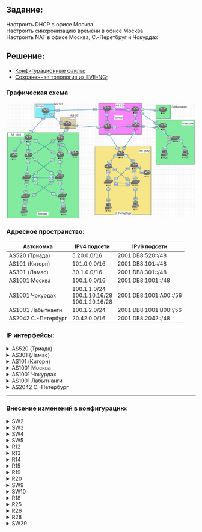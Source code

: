 ## Задание:

Настроить DHCP в офисе Москва
<br>
Настроить синхронизацию времени в офисе Москва
<br>
Настроить NAT в офисе Москва, C.-Перетбруг и Чокурдах

##  Решение:

- [Конфигурационные файлы;](configs/)
- [Сохраненная топология из EVE-NG;](eve-ng_lab_NAT.zip)

### Графическая схема

![](Topology.PNG)

### Адресное пространство:

| **Автономка**       | **IPv4 подсети**                                 | **IPv6 подсети**       |
|---------------------|--------------------------------------------------|------------------------|
| AS520 (Триада)      | 5.20.0.0/16                                      | 2001:DB8:520::/48      |
| AS101 (Киторн)      | 101.0.0.0/16                                     | 2001:DB8:101::/48      |
| AS301 (Ламас)       | 30.1.0.0/16                                      | 2001:DB8:301::/48      |
| AS1001 Москва       | 100.1.0.0/16                                     | 2001:DB8:1001::/48     |
| AS1001 Чокурдах     | 100.1.1.0/24<br>100.1.10.16/28<br>100.1.20.16/28 | 2001:DB8:1001:A00::/56 |
| AS1001 Лабытнанги   | 100.1.2.0/24                                     | 2001:DB8:1001:B00::/56 |
| AS2042 С.-Петербург | 20.42.0.0/16                                     | 2001:DB8:2042::/48     |

### IP интерфейсы:

<details>
  <summary>AS520 (Триада)</summary>

| **Device** |            **Interface**            |                                **IPv4 Address**                                |                                                                                **IPv6 Address**                                                                        |
|:----------:|:-----------------------------------:|:------------------------------------------------------------------------------:|:----------------------------------------------------------------------------------------------------------------------------------------------------------------------:|
|   **R23**  |     Lo1<br>e0/0<br>e0/1<br>e0/2     |         5.20.0.23/32<br>5.20.23.0/31<br>172.16.1.0/31<br>172.16.1.2/31         |                                            2001:DB8:520::23/128<br>FE80::23 link-local<br>FE80::23 link-local<br>FE80::23 link-local                                   |
|   **R24**  | Lo1<br>e0/0<br>e0/1<br>e0/2<br>e0/3 | 5.20.0.24/32<br>5.20.24.0/31<br>172.16.1.4/31<br>172.16.1.3/31<br>5.20.24.2/31 | 2001:DB8:520::24/128<br>FE80::24 link-local, 2001:DB8:520:24E0::24/112<br>FE80::24 link-local<br>FE80::24 link-local<br>FE80::24 link-local, 2001:DB8:520:24E3::24/112 |
|   **R25**  | Lo1<br>e0/0<br>e0/1<br>e0/2<br>e0/3 | 5.20.0.25/32<br>172.16.1.1/31<br>5.20.25.0/31<br>172.16.1.6/31<br>5.20.25.2/31 |                                2001:DB8:520::25/128<br>FE80::25 link-local<br>FE80::25 link-local<br>FE80::25 link-local<br>FE80::25 link-local                        |
|   **R26**  | Lo1<br>e0/0<br>e0/1<br>e0/2<br>e0/3 | 5.20.0.26/32<br>172.16.1.5/31<br>5.20.26.0/31<br>172.16.1.7/31<br>5.20.26.2/31 |                 2001:DB8:520::26/128<br>FE80::26 link-local<br>FE80::26 link-local<br>FE80::26 link-local<br>FE80::26 link-local, 2001:DB8:520:26E3::26/112            |
</details>

<details>
  <summary>AS301 (Ламас)</summary>

| **Device** | **Interface**               | **IPv4 Address**                                               | **IPv6 Address**                                                                                                                                                           |
|------------|-----------------------------|----------------------------------------------------------------|----------------------------------------------------------------------------------------------------------------------------------------------------------------------------|
| **R21**    | Lo1<br>e0/0<br>e0/1<br>e0/2 | 30.1.0.21/32<br>30.1.100.0/31<br>172.16.1.0/31<br>5.20.24.1/31 | 2001:DB8:301::21/128<br>FE80::21 link-local, 2001:DB8:301:21E0::21/112<br>FE80::21 link-local, 2001:DB8:301:21E1::21/112<br>FE80::21 link-local, 2001:DB8:520:24E0::21/112 |
</details>

<details>
  <summary>AS101 (Киторн)</summary>

| **Device** | **Interface**               | **IPv4 Address**                                                 | **IPv6 Address**                                                                                                                                |
|------------|-----------------------------|------------------------------------------------------------------|-------------------------------------------------------------------------------------------------------------------------------------------------|
| **R22**    | Lo1<br>e0/0<br>e0/1<br>e0/2 | 101.0.0.22/32<br>101.0.100.0/31<br>172.16.1.1/31<br>5.20.23.1/31 | 2001:DB8:101::22/128<br>FE80::22 link-local, 2001:DB8:101:22E0::22/112<br>FE80::22 link-local, 2001:DB8:301:21E1::22/112<br>FE80::22 link-local |
</details>

<details>
  <summary>AS1001 Москва</summary>

| **Device** | **Interface**                                  | **IPv4 Address**                                                                                       | **IPv6 Address**                                                                                                                             |
|------------|------------------------------------------------|--------------------------------------------------------------------------------------------------------|----------------------------------------------------------------------------------------------------------------------------------------------|
| **VPC1**   | eth0                                           | 192.168.10.0/28 gw 192.168.10.1 (DHCP)                                                                 | 2001:DB8:1001:10::/64 (SLAAC)                                                                                                                |
| **VPC7**   | eth0                                           | 192.168.20.0/28 gw 192.168.20.1 (DHCP)                                                                 | 2001:DB8:1001:20::/64 (SLAAC)                                                                                                                |
| **SW2**    | Lo1<br>e0/0<br>e0/1<br>vlan20                  | 100.1.0.2/32<br>172.16.1.27/31<br>172.16.1.23/31<br>192.168.20.1/28                                    | 2001:DB8:1001::2/128<br>FE80::2 link-local<br>FE80::2 link-local<br>2001:DB8:1001:20::1/64                                                   |
| **SW3**    | Lo1<br>e0/0<br>e0/1<br>vlan10                  | 100.1.0.3/32<br>172.16.1.21/31<br>172.16.1.29/31<br>192.168.10.1/28                                    | 2001:DB8:1001::3/128<br>FE80::3 link-local<br>FE80::3 link-local<br>2001:DB8:1001:10::1/64                                                   |
| **SW4**    | Lo1<br>e0/0<br>e0/1<br>e1/0<br>e1/1<br>vlan201 | 100.1.0.4/32<br>172.16.1.20/31<br>172.16.1.22/31<br>172.16.1.13/31<br>172.16.1.19/31<br>172.16.1.24/31 | 2001:DB8:1001::4/128<br>FE80::4 link-local<br>FE80::4 link-local<br>FE80::4 link-local<br>FE80::4 link-local<br>FE80::4 link-local           |
| **SW5**    | Lo1<br>e0/0<br>e0/1<br>e1/0<br>e1/1<br>vlan201 | 100.1.0.5/32<br>172.16.1.26/31<br>172.16.1.28/31<br>172.16.1.17/31<br>172.16.1.15/31<br>172.16.1.25/31 | 2001:DB8:1001::5/128<br>FE80::5 link-local<br>FE80::5 link-local<br>FE80::5 link-local<br>FE80::5 link-local<br>FE80::5 link-local           |
| **R12**    | Lo1<br>e0/0<br>e0/1<br>e0/2<br>e0/3            | 100.1.0.12/32<br>172.16.1.12/31<br>172.16.1.14/31<br>172.16.1.1/31<br>172.16.1.9/31                    | 2001:DB8:1001::12/128<br>FE80::12 link-local<br>FE80::12 link-local<br>FE80::12 link-local<br>FE80::12 link-local                            |
| **R13**    | Lo1<br>e0/0<br>e0/1<br>e0/2<br>e0/3            | 100.1.0.13/32<br>172.16.1.16/31<br>172.16.1.18/31<br>172.16.1.7/31<br>172.16.1.3/31                    | 2001:DB8:1001::13/128<br>FE80::13 link-local<br>FE80::13 link-local<br>FE80::13 link-local<br>FE80::13 link-local                            |
| **R14**    | Lo1<br>e0/0<br>e0/1<br>e0/2<br>e0/3            | 100.1.0.14/32<br>172.16.1.0/31<br>172.16.1.2/31<br>101.0.100.1/31<br>172.16.1.4/31                     | 2001:DB8:1001::14/128<br>FE80::14 link-local<br>FE80::14 link-local<br>FE80::14 link-local, 2001:DB8:101:22E0::14/112<br>FE80::14 link-local |
| **R15**    | Lo1<br>e0/0<br>e0/1<br>e0/2<br>e0/3            | 100.1.0.15/32<br>172.16.1.6/31<br>172.16.1.8/31<br>30.1.100.1/31<br>172.16.1.10/31                     | 2001:DB8:1001::15/128<br>FE80::15 link-local<br>FE80::15 link-local<br>FE80::15 link-local, 2001:DB8:301:21E0::15/112<br>FE80::15 link-local |
| **R19**    | Lo1<br>e0/0                                    | 100.1.0.19/32<br>172.16.1.5/31                                                                         | 2001:DB8:1001::19/128<br>FE80::19 link-local                                                                                                 |
| **R20**    | Lo1<br>e0/0                                    | 100.1.0.20/32<br>172.16.1.11/31                                                                        | 2001:DB8:1001::20/128<br>FE80::20 link-local                                                                                                 |
</details>

<details>
  <summary>AS1001 Чокурдах</summary>

| **Device** | **Interface**                   | **IPv4 Address**                                                    | **IPv6 Address**                                                                                   |
|------------|---------------------------------|---------------------------------------------------------------------|----------------------------------------------------------------------------------------------------|
| **VPC30**  | eth0                            | 192.168.10.2/28 gw 192.168.10.1                                     | 2001:DB8:1001:A10::/64 (SLAAC)                                                                     |
| **VPC31**  | eth0                            | 192.168.20.2/28 gw 192.168.20.1                                     | 2001:DB8:1001:A20::/64 (SLAAC)                                                                     |
| **R28**    | Lo1<br>e0/0<br>e0/1<br>e0/2     | 100.1.1.28<br>5.20.26.1/31<br>5.20.25.3/31<br>172.16.1.0/31         | 2001:DB8:1001:AA1::28<br>FE80::28 link-local<br>FE80::28 link-local<br>FE80::28 link-local         |
| **SW29**   | Lo1<br>e0/2<br>vlan10<br>vlan20 | 100.1.1.29<br>172.16.1.1/31<br>192.168.10.17/28<br>192.168.20.17/28 | 2001:DB8:1001:AA1::29<br>FE80::29 link-local<br>2001:DB8:1001:A10::1/64<br>2001:DB8:1001:A20::1/64 |
</details>

<details>
  <summary>AS1001 Лабытнанги</summary>

| **Device** | **Interface** | **IPv4 Address**              | **IPv6 Address**                                 |
|------------|---------------|-------------------------------|--------------------------------------------------|
| **R27**    | Lo1<br>e0/0   | 100.1.2.27/32<br>5.20.25.1/31 | 2001:DB8:1001:BB2::27/128<br>FE80::27 link-local |
</details>

<details>
  <summary>AS2042 С.-Петербург</summary>

| **Device** | **Interface**                            | **IPv4 Address**                                                                      | **IPv6 Address**                                                                                                                                                        |
|------------|------------------------------------------|---------------------------------------------------------------------------------------|-------------------------------------------------------------------------------------------------------------------------------------------------------------------------|
| **VPC**    | eth0                                     | 192.168.10.2/28 gw 192.168.10.1                                                       | 2001:DB8:2042:10::/64 (SLAAC)                                                                                                                                           |
| **VPC8**   | eth0                                     | 192.168.20.2/28 gw 192.168.20.1                                                       | 2001:DB8:2042:20::/64 (SLAAC)                                                                                                                                           |
| **SW9**    | Lo1<br>e0/3<br>e1/0<br>vlan10<br>vlan251 | 20.42.0.9/32<br>172.16.1.11/31<br>172.16.1.7/31<br>192.168.10.1/28<br>172.16.1.14/31  | 2001:DB8:2042::9/128<br>FE80::9 link-local<br>FE80::9 link-local<br>2001:DB8:2042:10::1/64<br>FE80::9 link-local                                                        |
| **SW10**   | Lo1<br>e0/3<br>e1/0<br>vlan20<br>vlan251 | 100.1.0.10/32<br>172.16.1.5/31<br>172.16.1.13/31<br>192.168.20.1/28<br>172.16.1.15/31 | 2001:DB8:2042::10/128<br>FE80::10 link-local<br>FE80::10 link-local<br>2001:DB8:2042:20::1/64<br>FE80::10 link-local                                                    |
| **R16**    | Lo1<br>e0/0<br>e0/1<br>e0/2<br>e0/3      | 20.42.0.16/32<br>172.16.1.4/31<br>172.16.1.1/31<br>172.16.1.6/31<br>172.16.1.8/31     | 2001:DB8:2042::16/128<br>FE80::16 link-local<br>FE80::16 link-local<br>FE80::16 link-local<br>FE80::16 link-local                                                       |
| **R17**    | Lo1<br>e0/0<br>e0/1<br>e0/2              | 20.42.0.17/32<br>172.16.1.10/31<br>172.16.1.3/31<br>172.16.1.12/31                    | 2001:DB8:2042::17/128<br>FE80::17 link-local<br>FE80::17 link-local<br>FE80::17 link-local                                                                              |
| **R18**    | Lo1<br>e0/0<br>e0/1<br>e0/2<br>e0/3      | 20.42.0.18/32<br>172.16.1.0/31<br>172.16.1.2/31<br>5.20.24.3/31<br>5.20.26.3/31       | 2001:DB8:2042::18/128<br>FE80::18 link-local<br>FE80::18 link-local<br>FE80::18 link-local, 2001:DB8:520:24E3::18/112<br>FE80::18 link-local, 2001:DB8:520:26E3::18/112 |
| **R32**    | Lo1<br>e0/0                              | 20.42.0.32/32<br>172.16.1.9/31                                                        | 2001:DB8:2042::32/128<br>FE80::32 link-local                                                                                                                            |
</details>

<hr>

### Внесение изменений в конфигурацию:
<details>
  <summary>SW2</summary>
<pre>
!
interface Vlan20
 ip address 192.168.20.1 255.255.255.0
 ip helper-address 100.1.0.13
!
ntp server 100.1.0.12
ntp server 100.1.0.13 prefer
!
clock timezone VLAD 10 0
!
</pre>
</details>

<details>
  <summary>SW3</summary>
<pre>
!
interface Vlan10
 ip address 192.168.10.1 255.255.255.0
 ip helper-address 100.1.0.12
!
ntp server 100.1.0.12 prefer
ntp server 100.1.0.13
!
clock timezone VLAD 10 0
!
</pre>
</details>

<details>
  <summary>SW4</summary>
<pre>
!
ntp server 100.1.0.12 prefer
ntp server 100.1.0.13
!
clock timezone VLAD 10 0
!
</pre>
</details>

<details>
  <summary>SW5</summary>
<pre>
!
ntp server 100.1.0.12
ntp server 100.1.0.13 prefer
!
clock timezone VLAD 10 0
!
</pre>
</details>

<details>
  <summary>R12</summary>
<pre>
!
ip dhcp excluded-address 192.168.10.1
ip dhcp excluded-address 192.168.10.3 192.168.10.14
!
ip dhcp pool SW3-vlan10
 network 192.168.10.0 255.255.255.0
 domain-name otus.com
 default-router 192.168.10.1 
 lease 0 0 30
!
ntp master 3
ntp update-calendar
!
clock timezone VLAD 10 0
!
</pre>
</details>

<details>
  <summary>R13</summary>
<pre>
!
ip dhcp excluded-address 192.168.20.1
ip dhcp excluded-address 192.168.20.3 192.168.20.14
!
ip dhcp pool SW2-vlan20
 network 192.168.20.0 255.255.255.0
 domain-name otus.com
 default-router 192.168.20.1 
 lease 0 0 30
!
ntp master 3
ntp update-calendar
!
clock timezone VLAD 10 0
!
</pre>
</details>

<details>
  <summary>R14</summary>
<pre>
!
interface Ethernet0/0
 ip nat inside
!
interface Ethernet0/1
 ip nat inside
!
interface Ethernet0/2
 ip nat outside
!
interface Ethernet0/3
 ip nat inside
!
ip nat pool NAT-POOL 100.1.200.1 100.1.200.1 prefix-length 30
ip nat inside source list NAT pool NAT-POOL overload
ip nat inside source static 192.168.0.19 100.1.200.19
ip nat inside source static 192.168.0.20 100.1.200.20
!
no ip route 100.1.10.16 255.255.255.240 101.0.100.0 201
no ip route 100.1.20.16 255.255.255.240 101.0.100.0 201
!
ip access-list standard NAT
 permit 192.168.10.0 0.0.0.255
 permit 192.168.20.0 0.0.0.255
!
ntp server 100.1.0.12 prefer
ntp server 100.1.0.13
!
clock timezone VLAD 10 0
!
</pre>
</details>

<details>
  <summary>R15</summary>
<pre>
!
interface Ethernet0/0
 ip nat inside
!
interface Ethernet0/1
 ip nat inside
!
interface Ethernet0/2
 ip nat outside
!
interface Ethernet0/3
 ip nat inside
!
ip nat pool NAT-POOL 100.1.200.1 100.1.200.1 prefix-length 30
ip nat inside source list NAT pool NAT-POOL overload
ip nat inside source static 192.168.0.19 100.1.200.19
ip nat inside source static 192.168.0.20 100.1.200.20
!
no ip route 100.1.10.16 255.255.255.240 30.1.100.0
no ip route 100.1.20.16 255.255.255.240 30.1.100.0
!
ip access-list standard NAT
 permit 192.168.10.0 0.0.0.255
 permit 192.168.20.0 0.0.0.255
!
ntp server 100.1.0.12
ntp server 100.1.0.13 prefer
!
clock timezone VLAD 10 0
!
</pre>
</details>

<details>
  <summary>R19</summary>
<pre>
!
interface Loopback2
 no shutdown
 ip address 192.168.0.19 255.255.255.255
 ip ospf 1 area 101
!
line vty 0 4
 transport input telnet
!
ntp server 100.1.0.12 prefer
ntp server 100.1.0.13
!
clock timezone VLAD 10 0
!
</pre>
</details>

<details>
  <summary>R20</summary>
<pre>
!
interface Loopback2
 no shutdown
 ip address 192.168.0.20 255.255.255.255
 ip ospf 1 area 102
!
ntp server 100.1.0.12
ntp server 100.1.0.13 prefer
!
clock timezone VLAD 10 0
!
</pre>
</details>

<details>
  <summary>SW9</summary>
<pre>
!
interface Vlan10
 ip address 192.168.10.1 255.255.255.0
!
</pre>
</details>

<details>
  <summary>SW10</summary>
<pre>
!
interface Vlan20
 ip address 192.168.20.1 255.255.255.0
!
</pre>
</details>

<details>
  <summary>R18</summary>
<pre>
!
interface Ethernet0/0
 ip nat inside
!
interface Ethernet0/1
 ip nat inside
!
interface Ethernet0/2
 ip nat outside
!
interface Ethernet0/3
 ip nat outside
!
ip nat pool NAT-POOL 20.42.200.1 20.42.200.6 prefix-length 29
ip nat inside source list NAT pool NAT-POOL overload
!
ip access-list standard NAT
 permit 192.168.10.0 0.0.0.255
 permit 192.168.20.0 0.0.0.255
!
</pre>
</details>

<details>
  <summary>R25</summary>
<pre>
!
no ip route 100.1.10.16 255.255.255.240 5.20.25.3
no ip route 100.1.20.16 255.255.255.240 5.20.25.3
!
</pre>
</details>

<details>
  <summary>R26</summary>
<pre>
!
no ip route 100.1.10.16 255.255.255.240 5.20.26.1
no ip route 100.1.20.16 255.255.255.240 5.20.26.1
!
</pre>
</details>

<details>
  <summary>R28</summary>
<pre>
!
interface Ethernet0/0
 ip nat outside
!
interface Ethernet0/1
 ip nat outside
!
interface Ethernet0/2
 ip nat inside
 no ip policy route-map office
!
ip nat inside source static 192.168.10.2 100.1.1.102
ip nat inside source static 192.168.20.2 100.1.1.202
!
ip route 192.168.0.0 255.255.0.0 172.16.1.1
no ip route 100.1.10.16 255.255.255.240 172.16.1.1
no ip route 100.1.20.16 255.255.255.240 172.16.1.1
!
no ip access-list standard VPC30
no ip access-list standard VPC31
!
no route-map office
!
</pre>
</details>

<details>
  <summary>SW29</summary>
<pre>
!
interface Vlan10
 ip address 192.168.10.1 255.255.255.0
!
interface Vlan20
 ip address 192.168.20.1 255.255.255.0
!
</pre>
</details>
